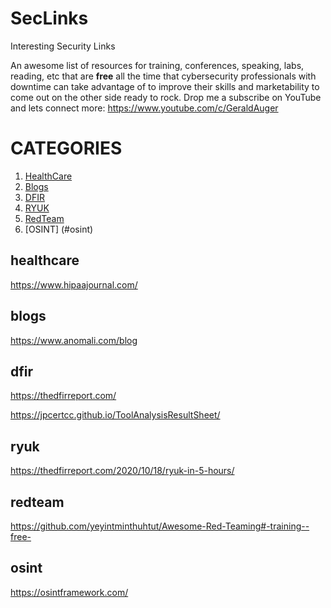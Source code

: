 # SecLinks
Interesting Security Links


An awesome list of resources for training, conferences, speaking, labs, reading, etc that are **free** all the time that cybersecurity professionals with downtime can take advantage of to improve their skills and marketability to come out on the other side ready to rock. 
Drop me a subscribe on YouTube and lets connect more: https://www.youtube.com/c/GeraldAuger 

# CATEGORIES
  1. [HealthCare](#healthcare)
  2. [Blogs](#blogs)
  3. [DFIR](#dfir)
  4. [RYUK](#ryuk)
  5. [RedTeam](#redteam)
  6. [OSINT] (#osint)
  
## healthcare

https://www.hipaajournal.com/

## blogs

https://www.anomali.com/blog

## dfir

https://thedfirreport.com/

https://jpcertcc.github.io/ToolAnalysisResultSheet/

## ryuk

https://thedfirreport.com/2020/10/18/ryuk-in-5-hours/


## redteam

https://github.com/yeyintminthuhtut/Awesome-Red-Teaming#-training--free-

## osint

https://osintframework.com/



